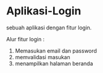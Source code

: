 # Aplikasi-Login
sebuah aplikasi dengan fitur login.

Alur fitur login : 
1. Memasukan email dan password
2. memvalidasi masukan
3. menampilkan halaman beranda
